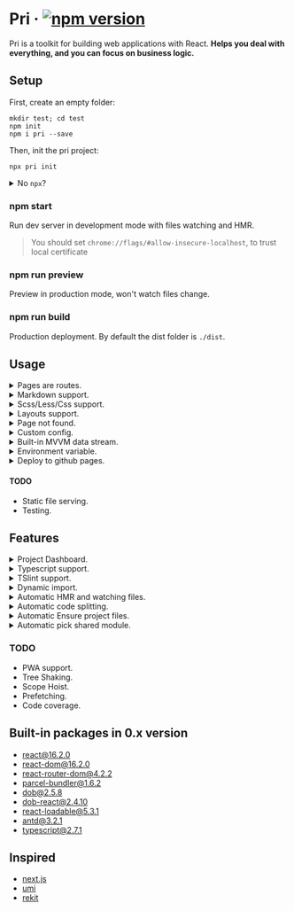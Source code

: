 # Pri &middot;  [![npm version](https://img.shields.io/npm/v/pri.svg?style=flat-square)](https://www.npmjs.com/package/pri)

Pri is a toolkit for building web applications with React. **Helps you deal with everything, and you can focus on business logic.**

## Setup

First, create an empty folder:

```shell
mkdir test; cd test
npm init
npm i pri --save
```

Then, init the pri project:

```shell
npx pri init
```

<details>
  <summary>
  No <code>npx</code>?
  </summary>

  <p>

  If you haven't `npx` cli, you can copy following npm scripts into `package.json`:
  
  ```json
  "scripts": {
    "start": "pri",
    "build": "pri build",
    "preview": "pri preview"
  }
  ```

  Or, upgrade your `npm`!
  
  </p>

</details>

### npm start

Run dev server in development mode with files watching and HMR.

> You should set `chrome://flags/#allow-insecure-localhost`, to trust local certificate

### npm run preview

Preview in production mode, won't watch files change.

### npm run build

Production deployment. By default the dist folder is `./dist`.

## Usage

<details>
  <summary>Pages are routes.</summary>

  <p>

  > You can also create pages by project dashboard easily!
  
  Populate `./src/pages/index.tsx` inside your project:

  ```tsx
  import * as React from "react"
  export default () => <div>Hello pri!</div>
  ```

  Then, just run `npm start`, this home page will route to `/`.

  **Routes**

  Routes will be automatically created by the file's path in `./src/pages/**/index.tsx`.

  `index.tsx` will be read as router under each folders, The folder path is the URL path.
  
  For example, file `./src/pages/user/about/index.tsx` will be found in route `/user/about`.
  
  </p>

</details>

<details>
  <summary>Markdown support.</summary>
  
  <p>

  Populate `./src/pages/example-page/index.md` inside your project:

  ```text
  ## Markdown File
  ```

  Then, just run `npm start`, this page will route to `/example-page`.

  **Custom markdown page style**

  Create `./src/layouts/markdown.tsx`, then all markdown pages will use this template. For example:

  ```tsx
  export default () => (
    <div style={{ padding: 10 }}>
      {this.props.children}
    </div>
  )
  ```

  </p>

</details>

<details>
  <summary>Scss/Less/Css support.</summary>
  
  <p>

  **sass**

  Install `node-sass` first, or it will be auto installed on the first execution of `npm start` :

  ```shell
  npm i node-sass --save
  ```

  Then you can create scss files, and include it from `pages/**/index.tsx`:

  ```typescript
  import "./index.scss"
  ```

  **less**

  Install `less` first, or it will be auto installed on the first execution of `npm start` :

  ```shell
  npm i less --save
  ```

  The same as sass.

  **css**

  Native support it.

  </p>

</details>

<details>
  <summary>Layouts support.</summary>

  <p>

  > You can also create layout by project dashboard easily!
  
  Populate `./src/layouts/index.tsx` inside your project:

  ```tsx
  import * as React from "react"

  export default (props: React.Props<any>) => (
    <div>
      <p>Layout header</p>
      {props.children}
    </div>
  )
  ```

  This file will automatically become the layout file, and `props.children` are the content of the files in `./src/pages`
  
  </p>

</details>

<details>
  <summary>Page not found.</summary>
  
  <p>

  > You can also create 404 page by project dashboard easily!

  Populate `.src/pages/404.tsx` inside your project:

  ```typescript
  import * as React from "react"

  export default () => (
    <div>
      Page not found!
    </div>
  )
  ```

  </p>

</details>

<details>
  <summary>Custom config.</summary>
  
  <p>

  > You can also create config files by project dashboard easily!

  You can create these files to config `pri`:
  - `./src/config/config.default.ts`.
  - `./src/config/config.local.ts`, enable when exec `npm start`.
  - `./src/config/config.prod.ts`, enable when exec `npm run build`.

  `config.local.ts` and `config.prod.ts` have a higher priority than `config.default.ts`

  **Example**

  ```typescript
  // ./src/config/config.default.ts

  import { ProjectConfig } from "pri"

  export default {
    distDir: "output"
  } as ProjectConfig
  ```

  **`ProjectConfig` Details**

  ```typescript
    export class IProjectConfig {
    /**
     * Title for html <title>
     */
    public title?: string = "pri"
    /**
     * Dist dir path
     * Only take effect on npm run build | pri build
     */
    public distDir?: string = "dist"
    /**
     * Assets public path. eg: some.com, some.com/somePath, /somePath
     * If not set, result: /<distPath>
     * If set /somePath for example, result: /somePath/<distPath>
     * If set some.com for example, result: //some.com/<distPath>
     * If set some.com/somePath for example, result: //some.com/somePath/<distPath>
     * Only take effect on npm run build | pri build
     */
    public publicPath?: string | null = null
    /**
     * Base href for all pages.
     * For example, /admin is the root path after deploy, you should set baseHref to /admin.
     * There is no need to modify the code, routing / can automatically maps to /admin.
     * Only take effect on npm run build | pri build
     */
    public baseHref?: string = "/"
    /**
     * Generate static index file for each route, when building.
     * Usefal for static service who don't serve fallback html, like github-pages.
     * Only take effect on npm run build | pri build
     */
    public staticBuild = false
    /**
     * Custom env
     */
    public env?: {
      [key: string]: any
    }
  }
  ```

  </p>

</details>

<details>
  <summary>Built-in MVVM data stream.</summary>
  
  <p>

  > You can also create stores by project dashboard easily!

  Populate `./src/stores/[storeName].ts` inside your project, for example `user`:

  ```typescript
  // ./src/stores/user.ts

  import { observable, inject, Action } from "dob"

  @observable
  export class UserStore {
    public testValue = 1
  }

  export class UserAction {
    @inject(UserStore) userStore: UserStore

    @Action
    public async test() {
      this.userStore.testValue++
    }
  }
  ```

  Then, **all pages are automatically injected into all stores**, and automatically create type helper file in `./src/helper.ts`.

  All you should do is call or use this store on pages:

  ```tsx
  // ./src/pages/index.tsx

  // Only for type support. You can delete next line, if you are using js.
  import { stores } from "../helper"

  import * as React from "react"

  export default class Page extends React.PureComponent<typeof stores, any> {
    public render() {
      return (
        <div onClick={this.props.UserAction.test}>
          {this.props.UserStore.testValue}
        </div>
      )
    }
  }
  ```

  </p>

</details>

<details>
  <summary>Environment variable.</summary>
  
  <p>

  You can use environment variable from `pri`:

  ```typescript
  // ./src/pages/index.tsx

  import { env } from "pri"

  if (env.isLocal) {
    console.log("I'm running in local now!")
  }

  if (env.isProd) {
    console.log("I'm running in production now!")
  }

  console.log("Custom env", env.get("theme"))
  ```

  `Pri` has some built-in env, like `isLocal` and `isProd`.

  When execute `npm start`, `env.isLocal === true`, when execute `npm run build` or `npm run preview`, `env.isProd === true`.
  
  You can also set your own custom env variable in config files, and get them by using `env.get()`.

  ```typescript
  // ./src/config/config.default.ts

  import { ProjectConfig } from "pri"

  export default {
    env: {
      theme: "One Dark"
    }
  } as ProjectConfig
  ```

  - After running `npm start`, `env.get()` will get from the map merged by `config.local.ts` and `config.default.ts`
  - After running `npm run build`, `env.get()` will get from the map merged by `config.prod.ts` and `config.default.ts`

  </p>

</details>

<details>
  <summary>Deploy to github pages.</summary>
  
  <p>

  Set up `publicPath`, `baseHref` and `staticBuild` in the **Custom config**.

  ```typescript
  // src/config/config.default.ts

  import { ProjectConfig } from "pri"

  export default {
    staticBuild: true,
    publicPath: "/<your-repo-name>",
    baseHref: "/<your-repo-name>"
  } as ProjectConfig
  ```

  Then, execute `npm i gh-pages --save-dev`, and add npm scripts:

  ```json
  "deploy": "pri build && gh-pages -d dist"
  ```

  Finally, execute `npm run deploy`!

  > This is because js files will be served from `/<your-repo-name>` and the root path changed to `/<your-repo-name>` on github-pages.

  > `staticBuild` will generate static index file for each route.

  </p>

</details>

#### TODO

- Static file serving.
- Testing.

## Features

<details>
  <summary>Project Dashboard.</summary>
  
  <p>

  <img src="https://img.alicdn.com/tfs/TB19jNdaDtYBeNjy1XdXXXXyVXa-1437-802.png" width=600 />

  As you see, when execute `npm start`, a dashboard appears on the right by iframe.

  It can manage and analyze your project code. You can use it to view all the routes of the current project, jumping page, create new pages or stores.

  > More still in continuous development!

  </p>

</details>

<details>
  <summary>Typescript support.</summary>
  
  <p>

  `Pri` is written by typescript, so it's easy to use in typescript.

  </p>

</details>

<details>
  <summary>TSlint support.</summary>
  
  <p>

  After the `pri` is installed, the tslint will take effect automatically.

  **We enforce tslint check when execute `npm run build`**, and you can't skip it!

  </p>

</details>

<details>
  <summary>Dynamic import.</summary>
  
  <p>

  **Dynamic package**

  ```typescript
  async function mergeObject(source: object, target: object) {
    const _ = await import("lodash")
    return _.mergeDeep(source, target)
  }
  ```

  **Dynamic component**

  ```typescript
  import { Loadable } from "pri"

  const SomePage = Loadable({
    loader: () => import("../components/some-page"),
    loading: () => <div>loading..</div>
  })

  function renderDynamicPage() {
    return <SomePage />
  }
  ```

  See more in [react-loadable](https://github.com/thejameskyle/react-loadable).

  </p>

</details>

<details>
  <summary>Automatic HMR and watching files.</summary>
  
  <p>

  After run `npm start`, the develop server support HMR.

  And when you add or delete any files in `src/pages` or `src/layouts`, new routes will automatically create, you don't need to restart the command.

  </p>

</details>

<details>
  <summary>Automatic code splitting.</summary>
  
  <p>

  > As long as there are two or more files under `pages`, will automatically use code splitting.
  
  We will automatically generate the following routing in `.temp` folder:

  ```typescript
  const srcPagesIndex = Loadable({
    loader: () => import("..."),
    loading: () => null
  })

  const srcPagesOther = Loadable({
    loader: () => import("..."),
    loading: () => null
  })
  ```

  </p>

</details>

<details>
  <summary>Automatic Ensure project files.</summary>
  
  <p>
  
  After any of this three commands are executed: `npm start|build|preview` or `npx pri init`, will create following files automatically:

  **.gitignore**

  Ensure that `.gitignore` has some basic rules: `node_modules` `dist` and so on.

  **tsconfig.json**

  Ensure that typescript working.

  **tslint.json**

  Ensure uniform code inspection rules.

  **.babelrc**

  Everyone likes `babel`.

  **package.json**

  Ensure `package.json` has these npm scripts: `npm start|build|preview`.

  **.vscode**

  Ensure that developers have a unified editor experience.
  
  </p>

</details>

<details>
  <summary>Automatic pick shared module.</summary>
  
  <p>

  **Isolated dependence**

  If `jquery` and `lodash` are either dependent by each files like following code:

  ```typescript
  // src/pages/foo.tsx
  import * as $ from "jquery"

  // src/pages/bar.tsx
  import * as _ from "lodash"
  ```

  `JQuery` will be packaged into the `foo.tsx`, and `lodash` will be packaged into the `bar.tsx`.

  **Shared dependence**

  If `jquery` is both dependent by each files like following code:

  ```typescript
  // src/pages/foo.tsx
  import * as $ from "jquery"

  // src/pages/bar.tsx
  import * as $ from "jquery"
  ```

  Neither `foo.tsx` nor `bar.tsx` will package `jquery`, instand, `jquery` will be packaged into main entry file.

  </p>

</details>

### TODO

- PWA support.
- Tree Shaking.
- Scope Hoist.
- Prefetching.
- Code coverage.

## Built-in packages in 0.x version

- [react@16.2.0](https://www.npmjs.com/package/react)
- [react-dom@16.2.0](https://www.npmjs.com/package/react-dom)
- [react-router-dom@4.2.2](https://www.npmjs.com/package/react-router-dom)
- [parcel-bundler@1.6.2](https://www.npmjs.com/package/parcel-bundler)
- [dob@2.5.8](https://www.npmjs.com/package/dob)
- [dob-react@2.4.10](https://www.npmjs.com/package/dob-react)
- [react-loadable@5.3.1](https://www.npmjs.com/package/react-loadable)
- [antd@3.2.1](https://www.npmjs.com/package/antd)
- [typescript@2.7.1](https://github.com/Microsoft/TypeScript)

## Inspired

- [next.js](https://github.com/zeit/next.js)
- [umi](https://github.com/umijs/umi)
- [rekit](https://github.com/supnate/rekit)